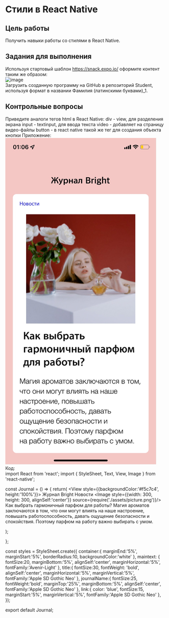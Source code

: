 # Стили в React Native
## Цель работы
Получить навыки работы со стилями в React Native.  
## Задания для выполнения
Используя стартовый шаблон https://snack.expo.io/ оформите контент таким же образом:  
![image](https://user-images.githubusercontent.com/70998859/156581534-92549959-d102-4147-9bbb-fd9cd9c97956.png)  
Загрузить созданную программу на GitHub в репозиторий Student, используя формат в названии Фамилия (латинскими буквами)_1.  
## Контрольные вопросы
Приведите аналоги тегов html в React Native:
div - view, для разделения экрана
input - textinput, для ввода текста
video - добавляет на страницу видео-файлы
button - в react native такой же тег для создания объекта кнопки
Приложение:  
![image](../images/react_2.jpeg)  
Код:  
import React from 'react';
import { StyleSheet, Text, View, Image } from 'react-native';


const Journal = () => {
  return(
    <View style={{backgroundColor:'#f5c7c4', height:'100%'}}>
      <Text style={styles.journalName}>Журнал Bright</Text>
      <View style={styles.container}>
        <Text style={styles.link}>Новости</Text>
        <Image style={{width: 300, height: 300, alignSelf:'center'}} source={require('./assets/picture.png')}/>
        <Text style={styles.title}>Как выбрать гармоничный парфюм для работы?</Text>
        <Text style={styles.maintext}>Магия ароматов заключаются в том, что они могут влиять на наше настроение, повышать работоспособность, давать ощущение безопасности и спокойствия. Поэтому парфюм на работу важно выбирать с умом.</Text>
      </View>
    </View>

  );

};


const styles = StyleSheet.create({
  container:{
    marginEnd:'5%',
    marginStart:'5%',
    borderRadius:10,
    backgroundColor:'white'
  },
  maintext: {
    fontSize:20,
    marginBottom:'5%',
    alignSelf:'center',
    marginHorizontal:'5%',
    fontFamily:'Avenir-Light'
  },
  title:{
    fontSize:30,
    fontWeight: 'bold',
    alignSelf:'center',
    marginHorizontal:'5%',
    marginVertical:'5%',
    fontFamily:'Apple SD Gothic Neo'
  },
  journalName:{
    fontSize:25,
    fontWeight:'bold',
    marginTop:'25%',
    marginBottom:'5%',
    alignSelf:'center',
    fontFamily:'Apple SD Gothic Neo'
  },
  link:{
    color: 'blue',
    fontSize:15,
    marginStart:'5%',
    marginVertical:'5%',
    fontFamily:'Apple SD Gothic Neo'
  },
});


export default Journal;

